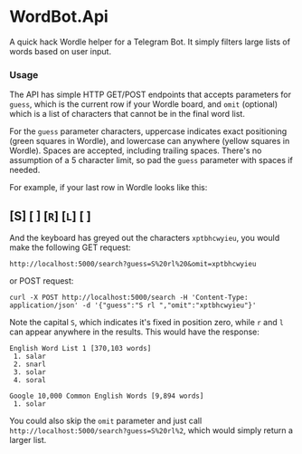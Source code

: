 # WordBot.Api

A quick hack Wordle helper for a Telegram Bot. It simply filters large lists of words based on user input.

### Usage

The API has simple HTTP GET/POST endpoints that accepts parameters for `guess`, which is the current row if your Wordle board, and `omit` (optional) which is a list of characters that cannot be in the final word list.

For the `guess` parameter characters, uppercase indicates exact positioning (green squares in Wordle), and lowercase can anywhere (yellow squares in Wordle). Spaces are accepted, including trailing spaces. There's no assumption of a 5 character limit, so pad the `guess` parameter with spaces if needed.

For example, if your last row in Wordle looks like this:

## [S] [ ] [`R`] [`L`] [ ]

And the keyboard has greyed out the characters `xptbhcwyieu`, you would make the following GET request:

`http://localhost:5000/search?guess=S%20rl%20&omit=xptbhcwyieu`

or POST request:

`curl -X POST http://localhost:5000/search -H 'Content-Type: application/json' -d '{"guess":"S rl ","omit":"xptbhcwyieu"}'`

Note the capital `S`, which indicates it's fixed in position zero, while `r` and `l` can appear anywhere in the results. This would have the response:

```
English Word List 1 [370,103 words]
 1. salar
 2. snarl
 3. solar
 4. soral

Google 10,000 Common English Words [9,894 words]
 1. solar
```

You could also skip the `omit` parameter and just call `http://localhost:5000/search?guess=S%20rl%2`, which would simply return a larger list.

